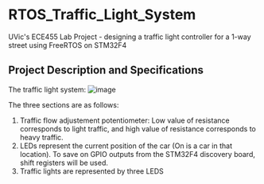 # RTOS_Traffic_Light_System
UVic's ECE455 Lab Project - designing a traffic light controller for a 1-way street using FreeRTOS on STM32F4 

## Project Description and Specifications

The traffic light system:
![image](https://user-images.githubusercontent.com/978364/52812391-3072fa00-304c-11e9-87bd-1eafaa998393.png)

The three sections are as follows:
1. Traffic flow adjustement potentiometer: Low value of resistance corresponds to light traffic, and high value of resistance corresponds to heavy traffic.
2. LEDs represent the current position of the car (On is a car in that location). To save on GPIO outputs from the STM32F4 discovery board, shift registers will be used.
3. Traffic lights are represented by three LEDS

